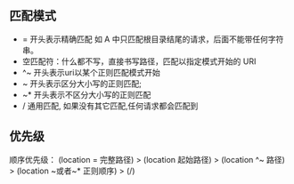 ## 匹配模式

- = 开头表示精确匹配 如 A 中只匹配根目录结尾的请求，后面不能带任何字符串。
- 空匹配符：什么都不写，直接书写路径，匹配以指定模式开始的 URI
- ^~ 开头表示uri以某个正则匹配模式开始
- ~ 开头表示区分大小写的正则匹配;
- ~* 开头表示不区分大小写的正则匹配
- / 通用匹配, 如果没有其它匹配,任何请求都会匹配到

## 优先级

顺序优先级：
(location = 完整路径) > (location 起始路径) > (location ^~ 路径) > (location ~或者~* 正则顺序) > (/)